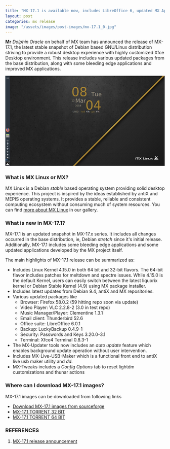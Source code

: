 ```yaml
---
title: "MX-17.1 is available now, includes LibreOffice 6, updated MX Apps and more"
layout: post
categories: mx release
image: "/assets/images/post-images/mx-17.1_0.jpg"
---
```


**Mr** *Dolphin Oracle* on behalf of MX team has announced the release of MX-17.1, the latest stable snapshot of Debian based GNU/Linux distribution striving to provide a robust desktop experience with highly customized Xfce Desktop environment. This release includes various updated packages from the base distribution, along with some bleeding edge applications and improved MX applications.

![A preview of MX-17.1 Desktop](/assets/images/post-images/mx-17.1_0.jpg)

### What is MX Linux or MX?
MX Linux is a Debian *stable* based operating system providing solid desktop experience. This project is inspired by the ideas established by antiX and MEPIS operating systems. It provides a stable, reliable and consistent computing ecosystem without consuming much of system resources. You can find [more about MX Linux](/distribution/mx) in our gallery.

### What is new in MX-17.1?
MX-17.1 is an updated snapshot in MX-17.x series. It includes all changes occurred in the base distribution, ie, Debian *stretch* since it's initial release. Additionally, MX-17.1 includes some bleeding edge applications and some updated applications developed by the MX project itself.

The main highlights of MX-17.1 release can be summarized as:
- Includes Linux Kernel 4.15.0 in both 64 bit and 32-bit flavors. The 64-bit flavor includes patches for meltdown and spectre issues. While 4.15.0 is the default Kernel, users can easily switch between the latest liquorix kernel or Debian Stable Kernel (4.9) using MX package installer.
- Includes latest updates from Debian 9.4, antiX and MX repositories.
- Various updated packages like 
    - Browser: Firefox 58.0.2 (59 hitting repo soon via update)
    - Video Player: VLC 2.2.8-2 (3.0 in test repo)
    - Music Manager/Player: Clementine 1.3.1
    - Email client: Thunderbird 52.6
    - Office suite: LibreOffice 6.0.1
    - Backup: LuckyBackup 0.4.9-1
    - Security: Passwords and Keys 3.20.0-3.1
    - Terminal: Xfce4 Terminal 0.8.3-1
- The MX-Updater tools now includes an *auto update* feature which enables background update operation without user intervention.
- Includes MX-Live-USB-Maker which is a functional front end to antiX live usb maker utility and *dd*.
- MX-Tweaks includes a *Config Options* tab to reset lightdm customizations and thunar actions

### Where can I download MX-17.1 images?
MX-17.1 images can be downloaded from following links
- [Download MX-17.1 images from sourceforge](https://sourceforge.net/projects/mx-linux/files/Final/MX-17.1/)
- [MX-17.1 TORRENT 32 BIT](https://linuxtracker.org/download.php?id=c677c0156c605eb0633ae1587360eb7d6653f1bd&f=MX-17.1_386.iso.torrent&key=0)
- [MX-17.1 TORRENT 64 BIT](https://linuxtracker.org/download.php?id=b3891c6a6036f85444e6fa26b823f28657e7cd76&f=MX-17.1_x64.iso.torrent&key=0)

### REFERENCES
1. [MX-17.1 release announcement](https://mxlinux.org/mx-171-released)